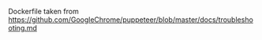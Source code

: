
Dockerfile taken from https://github.com/GoogleChrome/puppeteer/blob/master/docs/troubleshooting.md